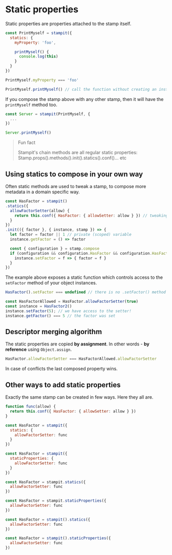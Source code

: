 # Static properties

Static properties are properties attached to the stamp itself.

```javascript
const PrintMyself = stampit({
  statics: {
    myProperty: 'foo',

    printMyself() {
      console.log(this)
    }
  }
})

PrintMyself.myProperty === 'foo'

PrintMyself.printMyself() // call the function without creating an instance of the stamp
```

If you compose the stamp above with any other stamp, then it will have the `printMyself` method too.

```javascript
const Server = stampit(PrintMyself, {
  ...
})

Server.printMyself()
```

> Fun fact
>
> Stampit's chain methods are all regular static properties: Stamp.props\(\).methods\(\).init\(\).statics\(\).conf\(\)... etc

## Using statics to compose in your own way

Often static methods are used to tweak a stamp, to compose more metadata in a domain specific way.

```javascript
const HasFactor = stampit()
.statics({
  allowFactorSetter(allow) {
    return this.conf({ HasFactor: { allowSetter: allow } }) // tweaking the stamp. Using conf() static method
  }
})
.init(({ factor }, { instance, stamp }) => {
  let factor = factor || 1 // private (scoped) variable
  instance.getFactor = () => factor

  const { configuration } = stamp.compose
  if (configuration && configuration.HasFactor && configuration.HasFactor.addFactorSetter) {
    instance.setFactor = f => { factor = f }
  }
})
```

The example above exposes a static function which controls access to the `setFactor` method of your object instances.

```javascript
HasFactor().setFactor === undefined // there is no .setFactor() method

const HasFactorAllowed = HasFactor.allowFactorSetter(true)
const instance = HasFactor2()
instance.setFactor(5); // we have access to the setter!
instance.getFactor() === 5 // the factor was set
```

## Descriptor merging algorithm

The static properties are copied **by assignment**. In other words - **by reference** using `Object.assign`.

```javascript
HasFactor.allowFactorSetter === HasFactorAllowed.allowFactorSetter
```

In case of conflicts the last composed property wins.

## Other ways to add static properties

Exactly the same stamp can be created in few ways. Here they all are.

```javascript
function func(allow) {
  return this.conf({ HasFactor: { allowSetter: allow } })
}

const HasFactor = stampit({
  statics: {
    allowFactorSetter: func
  }
})

const HasFactor = stampit({
  staticProperties: {
    allowFactorSetter: func
  }
})

const HasFactor = stampit.statics({
  allowFactorSetter: func
})

const HasFactor = stampit.staticProperties({
  allowFactorSetter: func
})

const HasFactor = stampit().statics({
  allowFactorSetter: func
})

const HasFactor = stampit().staticProperties({
  allowFactorSetter: func
})
```

